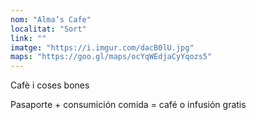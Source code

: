 ```yaml
---
nom: "Alma’s Cafe"
localitat: "Sort"
link: ""
imatge: "https://i.imgur.com/dacB0lU.jpg"
maps: "https://goo.gl/maps/ocYqWEdjaCyYqozs5"
---
```


Cafè i coses bones

Pasaporte + consumición comida = café o infusión gratis
